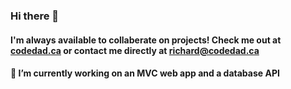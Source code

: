### Hi there 👋

#### I'm always available to collaberate on projects! Check me out at [codedad.ca](codedad.ca) or contact me directly at richard@codedad.ca

#### 🔭 I’m currently working on an MVC web app and a database API

<!--
<p float="left">
  <img src="/img1.png" width="100" />
  <img src="/img2.png" width="100" /> 
  <img src="/img3.png" width="100" />
</p>

#### Some of my live demo projects

Solarized dark             |  Solarized Ocean
:-------------------------:|:-------------------------:
![](https://...Dark.png)  |  ![](https://...Ocean.png) 
-->

